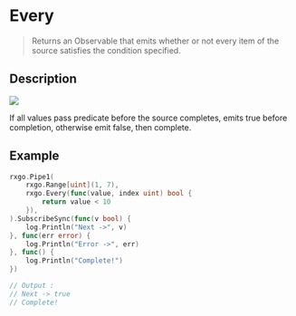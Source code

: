 # Every

> Returns an Observable that emits whether or not every item of the source satisfies the condition specified.

## Description

![](https://rxjs.dev/assets/images/marble-diagrams/every.png)

If all values pass predicate before the source completes, emits true before completion, otherwise emit false, then complete.

## Example

```go
rxgo.Pipe1(
    rxgo.Range[uint](1, 7),
    rxgo.Every(func(value, index uint) bool {
        return value < 10
    }),
).SubscribeSync(func(v bool) {
    log.Println("Next ->", v)
}, func(err error) {
    log.Println("Error ->", err)
}, func() {
    log.Println("Complete!")
})

// Output :
// Next -> true
// Complete!
```
